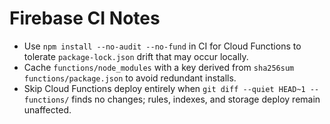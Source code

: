 # Firebase CI Notes

- Use `npm install --no-audit --no-fund` in CI for Cloud Functions to tolerate `package-lock.json` drift that may occur locally.
- Cache `functions/node_modules` with a key derived from `sha256sum functions/package.json` to avoid redundant installs.
- Skip Cloud Functions deploy entirely when `git diff --quiet HEAD~1 -- functions/` finds no changes; rules, indexes, and storage deploy remain unaffected.


